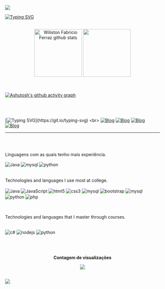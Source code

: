 <img widht="100%" src="https://capsule-render.vercel.app/api?type=waving&color=00FFFF&widht=1000&fontSize=0&heght=300&fontColor=2F4F4F&fontSize=40&animation=twinkling&fontAlignY=35"/>


[![Typing SVG](https://readme-typing-svg.demolab.com?font=Fira+Code&weight=800&size=30&duration=1000&pause=1000&color=28C6F7&center=falso&vCenter=falso&repeat=verdadeiro&random=falso&width=900&lines=Ol%C3%A1%2C+meu+nome+%C3%A9+Wiliston%2C;mas+podem+me+chamar+de+Fabricio.;Atualmente%2C+estudo+;An%C3%A1lise+e+Desenvolvimento+de+Sistemas;na+UMC+(Universidade+de+Mogi+das+Cruzes);e+estou+no+3%C2%BA+semestre+%F0%9F%91%A8%F0%9F%8F%BB%E2%80%8D%F0%9F%92%BB.;Sejam+bem-vindos!+)](https://git.io/typing-svg)
<br><br>

<div align="center">
    <img widht="49%" height="155px" src="https://github-readme-stats.vercel.app/api?username=wiliston&show_icons=true&count_private=true&hide_border=true&title_color=00bfbf&text_color=c9d1d9&bg_color=0d1117" alt="Wiliston Fabricio Ferraz github stats" />
    <img widht="41%" height="155px" src="https://github-readme-stats.vercel.app/api/top-langs/?username=wiliston&layout=compact&hide_border=true&title_color=00bfbf&text_color=00bfbf&bg_color=0d1117" />
</div><br><br>

[![Ashutosh's github activity graph](https://github-readme-activity-graph.vercel.app/graph?username=wiliston&bg_color=060709&color=0227de&line=1792de&point=e0e40c&area=true&hide_border=true)](https://github.com/ashutosh00710/github-readme-activity-graph)

<br><br><br>
[![Typing SVG](https://readme-typing-svg.herokuapp.com?font=Fira+Code&pause=1000&color=19F721&center=falso&vCenter=falso&repeat=verdadeiro&random=falso&width=435&lines=Para+mais+contato...)](https://git.io/typing-svg)
<br>
[![Blog](https://img.shields.io/badge/LinkedIn-0077B5?style=for-the-badge&logo=linkedin&logoColor=white)](https://www.linkedin.com/in/wiliston-fabricio-7976962a4/)
[![Blog](    https://img.shields.io/badge/Instagram-E4405F?style=for-the-badge&logo=instagram&logoColor=white)](https://www.instagram.com/fabricioferrazz_?igsh=MWloYzBubThvaHZubg==)
[![Blog](    https://img.shields.io/badge/Gmail-D14836?style=for-the-badge&logo=gmail&logoColor=white)](https://mail.google.com/mail/u/0/?pli=1#inbox?compose=new)
[![Blog](    https://img.shields.io/badge/WhatsApp-25D366?style=for-the-badge&logo=whatsapp&logoColor=white)](https://wa.me/5511954736708)

<hr><br><br>

Linguagens com as quais tenho mais experiência.
<br>
<div style="display: inline_block">
    <img align="center" alt="Java" src="https://img.shields.io/badge/Java-ED8B00?style=for-the-badge&logo=openjdk&logoColor=white">
    <img align="center" alt="mysql" src="https://img.shields.io/badge/MySQL-00000F?style=for-the-badge&logo=mysql&logoColor=white">
    <img align="center" alt="python" src="https://img.shields.io/badge/Python-14354C?style=for-the-badge&logo=python&logoColor=white">
    <br>
</div></br><br>
Technologies and languages ​​I use most at college.<br>
<br>
<div style="display: inline_block">
    <img align="center" alt="Java" src="https://img.shields.io/badge/Java-ED8B00?style=for-the-badge&logo=openjdk&logoColor=white">
    <img align="center" alt="JavaScript" src="https://img.shields.io/badge/JavaScript-F7DF1E?style=for-the-badge&logo=javascript&logoColor=black">
    <img align="center" alt="html5" src="https://img.shields.io/badge/HTML5-E34F26?style=for-the-badge&logo=html5&logoColor=white">
    <img align="center" alt="css3" src="https://img.shields.io/badge/CSS3-1572B6?style=for-the-badge&logo=css3&logoColor=white">
    <img align="center" alt="mysql" src="https://img.shields.io/badge/MySQL-00000F?style=for-the-badge&logo=mysql&logoColor=white">
    <img align="center" alt="bootstrap" src="https://img.shields.io/badge/Bootstrap-563D7C?style=for-the-badge&logo=bootstrap&logoColor=white">
    <img align="center" alt="mysql" src="https://img.shields.io/badge/Figma-F24E1E?style=for-the-badge&logo=figma&logoColor=white">
    <img align="center" alt="python" src="https://img.shields.io/badge/Python-14354C?style=for-the-badge&logo=python&logoColor=white">
    <img align="center" alt="php" src="https://img.shields.io/badge/PHP-777BB4?style=for-the-badge&logo=php&logoColor=white">
    <br>
</div><br/><br>

Technologies and languages ​​that I master through courses.<br>
<br>
<div style="display: inline_block">
    <img align="center" alt="c#" src="https://img.shields.io/badge/C%23-239120?style=for-the-badge&logo=c-sharp&logoColor=white">
    <img align="center" alt="nodejs" src="https://img.shields.io/badge/Node.js-43853D?style=for-the-badge&logo=node.js&logoColor=white">
    <img align="center" alt="python" src="https://img.shields.io/badge/Python-14354C?style=for-the-badge&logo=python&logoColor=white">
</div>
<br><br>

<div align=""center>
    <br><p align="center"><b>Contagem de visualizações</b></p>
    <p align="center"><img align="center" src="https://profile-counter.glitch.me/{wiliston}/count.svg" /></p>
<br></div>

<img wight=100% src="https://capsule-render.vercel.app/api?type=waving&color=00bfbf&height=140&section=footer" />
